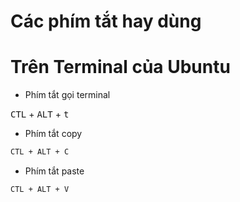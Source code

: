 Các phím tắt hay dùng
====================

# Trên Terminal của Ubuntu
- Phím tắt gọi terminal

<kbd>CTL</kbd> + <kbd>ALT</kbd> + <kbd>t</kbd>

- Phím tắt copy
```sh
CTL + ALT + C
```
- Phím tắt paste
```sh
CTL + ALT + V
```
